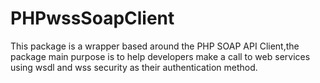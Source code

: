 # PHPwssSoapClient
This package is a wrapper based around the PHP SOAP API Client,the package main purpose is to help developers make a call to web services using wsdl and wss security as their authentication method.
